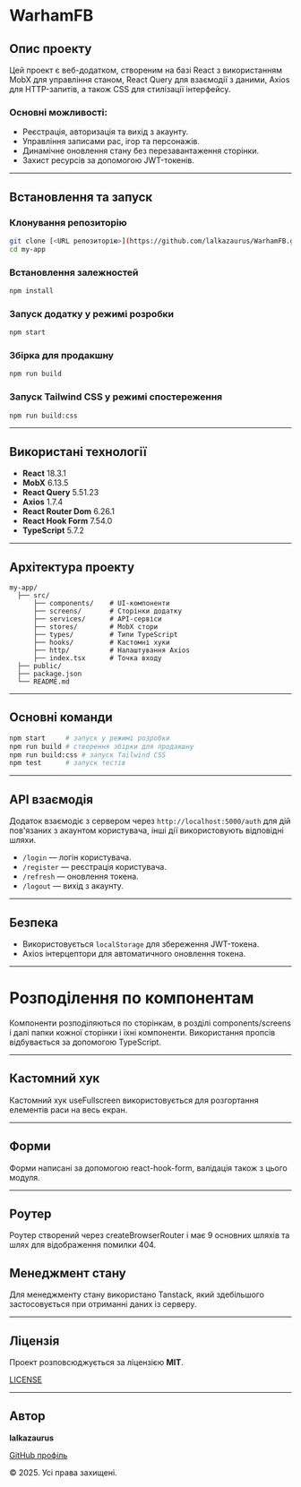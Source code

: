 # WarhamFB

## Опис проекту

Цей проект є веб-додатком, створеним на базі React з використанням MobX для управління станом, React Query для взаємодії з даними, Axios для HTTP-запитів, а також CSS для стилізації інтерфейсу.

### Основні можливості:
- Реєстрація, авторизація та вихід з акаунту.
- Управління записами рас, ігор та персонажів.
- Динамічне оновлення стану без перезавантаження сторінки.
- Захист ресурсів за допомогою JWT-токенів.

---

## Встановлення та запуск

### Клонування репозиторію
```bash
git clone [<URL репозиторію>](https://github.com/lalkazaurus/WarhamFB.git)
cd my-app
```

### Встановлення залежностей

```bash
npm install
```

### Запуск додатку у режимі розробки

```bash
npm start
```

### Збірка для продакшну

```bash
npm run build
```

### Запуск Tailwind CSS у режимі спостереження

```bash
npm run build:css
```

---

## Використані технології

- **React** 18.3.1
- **MobX** 6.13.5
- **React Query** 5.51.23
- **Axios** 1.7.4
- **React Router Dom** 6.26.1
- **React Hook Form** 7.54.0
- **TypeScript** 5.7.2

---

## Архітектура проекту

```plaintext
my-app/
  ├── src/
      ├── components/    # UI-компоненти
      ├── screens/       # Сторінки додатку
      ├── services/      # API-сервіси
      ├── stores/        # MobX стори
      ├── types/         # Типи TypeScript
      ├── hooks/         # Кастомні хуки
      ├── http/          # Налаштування Axios
      ├── index.tsx      # Точка входу
  ├── public/
  ├── package.json
  └── README.md
```

---

## Основні команди

```bash
npm start     # запуск у режимі розробки
npm run build # створення збірки для продакшну
npm run build:css # запуск Tailwind CSS
npm test      # запуск тестів
```

---

## API взаємодія

Додаток взаємодіє з сервером через `http://localhost:5000/auth` для дій пов'язаних з акаунтом користувача, інші дії використовують відповідні шляхи.

- `/login` — логін користувача.
- `/register` — реєстрація користувача.
- `/refresh` — оновлення токена.
- `/logout` — вихід з акаунту.

---

## Безпека

- Використовується `localStorage` для збереження JWT-токена.
- Axios інтерцептори для автоматичного оновлення токена.

---

# Розподілення по компонентам

Компоненти розподіляються по сторінкам, в розділі components/screens і далі папки кожної сторінки і їхні компоненти.
Використання пропсів відбувається за допомогою TypeScript.

---

## Кастомний хук

Кастомний хук useFullscreen використовується для розгортання елементів раси на весь екран.

---

## Форми

Форми написані за допомогою react-hook-form, валідація також з цього модуля.

---

## Роутер

Роутер створений через createBrowserRouter і має 9 основних шляхів та шлях для відображення помилки 404.

## Менеджмент стану

Для менеджменту стану використано Tanstack, який здебільшого застосовується при отриманні даних із серверу.

---

## Ліцензія

Проект розповсюджується за ліцензією **MIT**.

[LICENSE](./LICENSE)

---

## Автор

**lalkazaurus**

[GitHub профіль](https://github.com/lalkazaurus)

© 2025. Усі права захищені.

